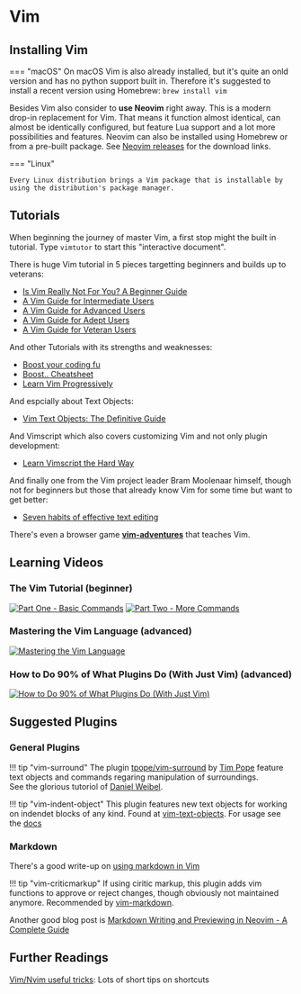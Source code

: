 # Vim

## Installing Vim

=== "macOS"
    On macOS Vim is also already installed, but it's quite an onld version and
    has no python support built in. Therefore it's suggested to install a recent
    version using Homebrew: `brew install vim`

Besides Vim also consider to **use Neovim** right away. This is a modern drop-in
replacement for Vim. That means it function almost identical, can almost be
identically configured, but feature Lua support and a lot more possibilities and
features. Neovim can also be installed using Homebrew or from a pre-built
package. See [Neovim releases](https://github.com/neovim/neovim/releases/tag/v0.8.0)
for the download links.

=== "Linux"

    Every Linux distribution brings a Vim package that is installable by using the distribution's package manager.

## Tutorials

When beginning the journey of master Vim, a first stop might the built in
tutorial. Type `vimtutor` to start this "interactive document".

There is huge Vim tutorial in 5 pieces targetting beginners and builds up to veterans:

* [Is Vim Really Not For You? A Beginner Guide](https://thevaluable.dev/vim-beginner/)
* [A Vim Guide for Intermediate Users](https://thevaluable.dev/vim-intermediate/)
* [A Vim Guide for Advanced Users](https://thevaluable.dev/vim-advanced/)
* [A Vim Guide for Adept Users](https://thevaluable.dev/vim-adept/)
* [A Vim Guide for Veteran Users](https://thevaluable.dev/vim-veteran/)

And other Tutorials with its strengths and weaknesses:

* [Boost your coding fu](https://www.barbarianmeetscoding.com/boost-your-coding-fu-with-vscode-and-vim/table-of-contents)
* [Boost.. Cheatsheet](https://www.barbarianmeetscoding.com/boost-your-coding-fu-with-vscode-and-vim/cheatsheet/)
* [Learn Vim Progressively](http://yannesposito.com/Scratch/en/blog/Learn-Vim-Progressively/)

And espcially about Text Objects:

* [Vim Text Objects: The Definitive Guide][vim-text-objects]

And Vimscript which also covers customizing Vim and not only plugin development:

* [Learn Vimscript the Hard Way](https://learnvimscriptthehardway.stevelosh.com/)

And finally one from the Vim project leader Bram Moolenaar himself, though not
for beginners but those that already know Vim for some time but want to get better:

* [Seven habits of effective text editing](https://www.moolenaar.net/habits.html)

There's even a browser game [**vim-adventures**](https://vim-adventures.com/)
that teaches Vim.

## Learning Videos

### The Vim Tutorial (beginner)

[![Part One - Basic Commands](http://img.youtube.com/vi/ER5JYFKkYDg/0.jpg)](https://www.youtube.com/watch?v=ER5JYFKkYDg)
[![Part Two - More Commands](http://img.youtube.com/vi/tExTz7GnpdQ/0.jpg)](https://www.youtube.com/watch?v=tExTz7GnpdQ)

### Mastering the Vim Language (advanced)

[![Mastering the Vim Language](http://img.youtube.com/vi/wlR5gYd6um0/0.jpg)](http://www.youtube.com/watch?v=wlR5gYd6um0/)

### How to Do 90% of What Plugins Do (With Just Vim) (advanced)

[![How to Do 90% of What Plugins Do (With Just Vim)](http://img.youtube.com/vi/XA2WjJbmmoM/0.jpg)](http://www.youtube.com/watch?v=XA2WjJbmmoM/)

## Suggested Plugins

### General Plugins

!!! tip "vim-surround"
    The plugin [tpope/vim-surround](https://github.com/tpope/vim-surround) by
    [Tim Pope](https://github.com/tpope/) feature text objects and commands
    regaring manipulation of surroundings.  
    See the glorious tutoriol of [Daniel Weibel](https://weibeld.net/vim/surround-plugin.html).

!!! tip "vim-indent-object"
    This plugin features new text objects for working on indendet blocks of any
    kind. Found at [vim-text-objects]. For usage see the [docs](https://github.com/michaeljsmith/vim-indent-object)

### Markdown

There's a good write-up on [using markdown in Vim][vim-markdown]

!!! tip "vim-criticmarkup"
    If using ciritic markup, this plugin adds vim functions to approve or reject
    changes, though obviously not maintained anymore. Recommended by [vim-markdown].

Another good blog post is [Markdown Writing and Previewing in Neovim - A Complete
Guide]

[Markdown Writing and Previewing in Neovim - A Complete Guide]: https://jdhao.github.io/2019/01/15/markdown_edit_preview_nvim/
[vim-markdown]: https://vim.works/2019/03/16/using-markdown-in-vim/
[vim-text-objects]: https://blog.carbonfive.com/vim-text-objects-the-definitive-guide/

## Further Readings

[Vim/Nvim useful tricks](https://medium.com/@voyeg3r/vim-nvim-useful-tricks-456efd767240):
Lots of short tips on shortcuts
